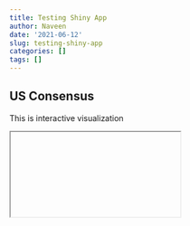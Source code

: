 ```yaml
---
title: Testing Shiny App
author: Naveen
date: '2021-06-12'
slug: testing-shiny-app
categories: []
tags: []
---
```


## US Consensus
This is interactive visualization 

<iframe> src="https://naveenkapoor.shinyapps.io/DataAnalytics" </iframe>


